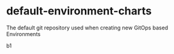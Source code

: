# default-environment-charts
The default git repository used when creating new GitOps based Environments


b1
